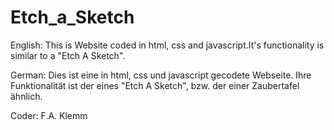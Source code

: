 # Etch_a_Sketch

English:
This is Website coded in html, css and javascript.It's functionality is similar to a "Etch A Sketch".

German:
Dies ist eine in html, css und javascript gecodete Webseite. Ihre Funktionalität ist der eines "Etch A Sketch", bzw.
der einer Zaubertafel ähnlich.

Coder: F.A. Klemm
